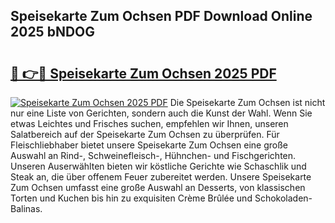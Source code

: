 ## Speisekarte Zum Ochsen PDF Download Online 2025 bNDOG

# <h2><a href="http://gc7lyro.nevu.top/?p=Speisekarte+Zum+Ochsen">🔗 👉🔴 Speisekarte Zum Ochsen 2025 PDF</a></h2>

[![Speisekarte Zum Ochsen 2025 PDF](https://i.imgur.com/dBaPXMq.png)](http://gc7lyro.nevu.top/?p=Speisekarte+Zum+Ochsen)
Die Speisekarte Zum Ochsen ist nicht nur eine Liste von Gerichten, sondern auch die Kunst der Wahl. Wenn Sie etwas Leichtes und Frisches suchen, empfehlen wir Ihnen, unseren Salatbereich auf der Speisekarte Zum Ochsen zu überprüfen. Für Fleischliebhaber bietet unsere Speisekarte Zum Ochsen eine große Auswahl an Rind-, Schweinefleisch-, Hühnchen- und Fischgerichten. Unseren Auserwählten bieten wir köstliche Gerichte wie Schaschlik und Steak an, die über offenem Feuer zubereitet werden. Unsere Speisekarte Zum Ochsen umfasst eine große Auswahl an Desserts, von klassischen Torten und Kuchen bis hin zu exquisiten Crème Brûlée und Schokoladen-Balinas.

